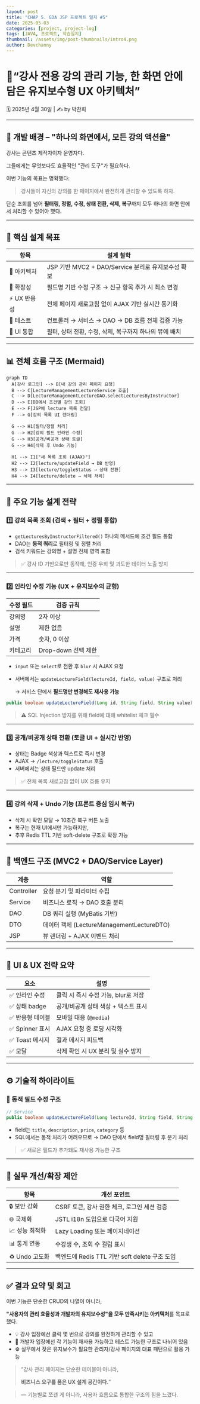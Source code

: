 ```yaml
---
layout: post
title: "CHAP 5. GDA JSP 프로젝트 일지 #5"
date: 2025-05-03
categories: [project, project-log]
tags: [JAVA, 프로젝트, 학습일지]
thumbnail: /assets/img/post-thumbnails/intro4.png
author: Devchanny
---
```


# 📌“강사 전용 강의 관리 기능, 한 화면 안에 담은 유지보수형 UX 아키텍처”

🗓 2025년 4월 30일 | ✍️ by 박찬희

---

## 🧭 개발 배경 – "하나의 화면에서, 모든 강의 액션을"

강사는 콘텐츠 제작자이자 운영자다.

그들에게는 무엇보다도 효율적인 "관리 도구"가 필요하다.

이번 기능의 목표는 명확했다:

> 강사들이 자신의 강의를 한 페이지에서 완전하게 관리할 수 있도록 하자.
> 

단순 조회를 넘어 **필터링, 정렬, 수정, 상태 전환, 삭제, 복구**까지 모두 하나의 화면 안에서 처리할 수 있어야 했다.

---

## 🎯 핵심 설계 목표

| 항목 | 설계 철학 |
| --- | --- |
| 🎯 아키텍처 | JSP 기반 MVC2 + DAO/Service 분리로 유지보수성 확보 |
| 🧱 확장성 | 필드명 기반 수정 구조 → 신규 항목 추가 시 최소 변경 |
| ⚡ UX 반응성 | 전체 페이지 새로고침 없이 AJAX 기반 실시간 동기화 |
| 🧪 테스트 | 컨트롤러 → 서비스 → DAO → DB 흐름 전체 검증 가능 |
| 🧩 UI 통합 | 필터, 상태 전환, 수정, 삭제, 복구까지 하나의 뷰에 배치 |

---

## 📊 전체 흐름 구조 (Mermaid)

```mermaid
graph TD
  A[강사 로그인] --> B[내 강의 관리 페이지 요청]
  B --> C[LectureManagementLectureService 호출]
  C --> D[LectureManagementLectureDAO.selectLecturesByInstructor]
  D --> E[DB에서 조건별 강의 조회]
  E --> F[JSP에 lecture 목록 전달]
  F --> G[강의 목록 UI 렌더링]

  G --> H1[필터/정렬 처리]
  G --> H2[강의 필드 인라인 수정]
  G --> H3[공개/비공개 상태 토글]
  G --> H4[삭제 후 Undo 기능]

  H1 --> I1["새 목록 조회 (AJAX)"]
  H2 --> I2[lecture/updateField → DB 반영]
  H3 --> I3[lecture/toggleStatus → 상태 전환]
  H4 --> I4[lecture/delete → 삭제 처리]

```

---

## 🧩 주요 기능 설계 전략

### 1️⃣ 강의 목록 조회 (검색 + 필터 + 정렬 통합)

- `getLecturesByInstructorFiltered()` 하나의 메서드에 조건 필드 통합
- DAO는 **동적 쿼리**로 필터링 및 정렬 처리
- 검색 키워드는 강의명 + 설명 전체 영역 포함

> ✅ 강사 ID 기반으로만 동작해, 인증 우회 및 과도한 데이터 노출 방지
> 

---

### 2️⃣ 인라인 수정 기능 (UX + 유지보수의 균형)

| 수정 필드 | 검증 규칙 |
| --- | --- |
| 강의명 | 2자 이상 |
| 설명 | 제한 없음 |
| 가격 | 숫자, 0 이상 |
| 카테고리 | Drop-down 선택 제한 |
- `input` 또는 `select`로 전환 후 `blur` 시 AJAX 요청
- 서버에서는 `updateLectureField(lectureId, field, value)` 구조로 처리
    
    → 서비스 단에서 **필드명만 변경해도 재사용 가능**
    

```java
public boolean updateLectureField(Long id, String field, String value)
```

> ⚠ SQL Injection 방지를 위해 field에 대해 whitelist 체크 필수
> 

---

### 3️⃣ 공개/비공개 상태 전환 (토글 UI + 실시간 반영)

- 상태는 Badge 색상과 텍스트로 즉시 변경
- AJAX → `/lecture/toggleStatus` 호출
- 서버에서는 상태 필드만 update 처리

> ✅ 전체 목록 새로고침 없이 UX 흐름 유지
> 

---

### 4️⃣ 강의 삭제 + Undo 기능 (프론트 중심 임시 복구)

- 삭제 시 확인 모달 → 10초간 복구 버튼 노출
- 복구는 현재 UI에서만 가능하지만,
- 추후 Redis TTL 기반 soft-delete 구조로 확장 가능

---

## 🧱 백엔드 구조 (MVC2 + DAO/Service Layer)

| 계층 | 역할 |
| --- | --- |
| Controller | 요청 분기 및 파라미터 수집 |
| Service | 비즈니스 로직 → DAO 호출 분리 |
| DAO | DB 쿼리 실행 (MyBatis 기반) |
| DTO | 데이터 객체 (LectureManagementLectureDTO) |
| JSP | 뷰 렌더링 + AJAX 이벤트 처리 |

---

## 🎨 UI & UX 전략 요약

| 요소 | 설명 |
| --- | --- |
| ✅ 인라인 수정 | 클릭 시 즉시 수정 가능, blur로 저장 |
| ✅ 상태 badge | 공개/비공개 상태 색상 + 텍스트 표시 |
| ✅ 반응형 테이블 | 모바일 대응 (`@media`) |
| ✅ Spinner 표시 | AJAX 요청 중 로딩 시각화 |
| ✅ Toast 메시지 | 결과 메시지 피드백 |
| ✅ 모달 | 삭제 확인 시 UX 분리 및 실수 방지 |

---

## ⚙️ 기술적 하이라이트

### 🔄 동적 필드 수정 구조

```java
// Service
public boolean updateLectureField(Long lectureId, String field, String value)
```

- field는 `title`, `description`, `price`, `category` 등
- SQL에서는 동적 처리가 어려우므로 → DAO 단에서 field명 필터링 후 분기 처리

> ✅ 새로운 필드가 추가돼도 재사용 가능한 구조
> 

---

## 🔐 실무 개선/확장 제안

| 항목 | 개선 포인트 |
| --- | --- |
| 🔒 보안 강화 | CSRF 토큰, 강사 권한 체크, 로그인 세션 검증 |
| 🌐 국제화 | JSTL i18n 도입으로 다국어 지원 |
| 📈 성능 최적화 | Lazy Loading 또는 페이지네이션 |
| 📊 통계 연동 | 수강생 수, 조회 수 컬럼 표시 |
| ♻ Undo 고도화 | 백엔드에 Redis TTL 기반 soft delete 구조 도입 |

---

## ✅ 결과 요약 및 회고

이번 기능은 단순한 CRUD의 나열이 아니라,

**"사용자의 관리 효율성과 개발자의 유지보수성"을 모두 만족시키는 아키텍처**를 목표로 했다.

- 💡 강사 입장에선 클릭 몇 번으로 강의를 완전하게 관리할 수 있고
- 🧱 개발자 입장에선 각 기능이 재사용 가능하고 테스트 가능한 구조로 나뉘어 있음
- ⚙ 실무에서 잦은 유지보수가 필요한 관리자/강사 페이지의 대표 패턴으로 활용 가능

> “강사 관리 페이지는 단순한 테이블이 아니라,
> 
> 
> **비즈니스 요구를 품은 UX 설계 공간이다.**”
> 

> — 기능별로 쪼갠 게 아니라, 사용자 흐름으로 통합한 구조의 힘을 느꼈다.
>
